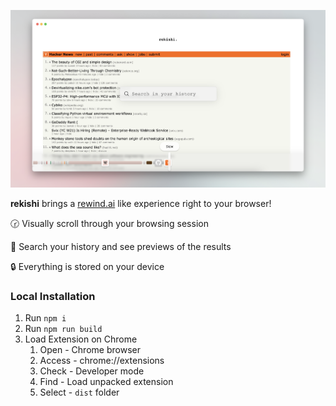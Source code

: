 ![rekishi](./rekishi-browser.png)

__rekishi__ brings a [rewind.ai](https://www.rewind.ai/) like experience right to your browser!

🕝 Visually scroll through your browsing session

🔎 Search your history and see previews of the results

🔒 Everything is stored on your device

### Local Installation

1. Run `npm i`
2. Run `npm run build`
3. Load Extension on Chrome
   1. Open - Chrome browser
   2. Access - chrome://extensions
   3. Check - Developer mode
   4. Find - Load unpacked extension
   5. Select - `dist` folder
